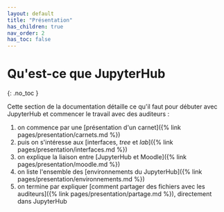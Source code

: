 ```yaml
---
layout: default
title: "Présentation"
has_children: true
nav_order: 2
has_toc: false
---
```


# Qu'est-ce que JupyterHub
{: .no_toc }

Cette section de la documentation détaille ce qu'il faut pour
débuter avec JupyterHub et commencer le travail avec des auditeurs :

1. on commence par une [présentation d'un carnet]({% link pages/presentation/carnets.md %})
2. puis on s'intéresse aux [interfaces, *tree* et *lab*]({% link pages/presentation/interfaces.md %})
3. on explique la liaison entre [JupyterHub et Moodle]({% link pages/presentation/moodle.md %})
4. on liste l'ensemble des [environnements du JupyterHub]({% link pages/presentation/environnements.md %})
5. on termine par expliquer [comment partager des fichiers avec les auditeurs]({% link pages/presentation/partage.md %}), directement dans JupyterHub


